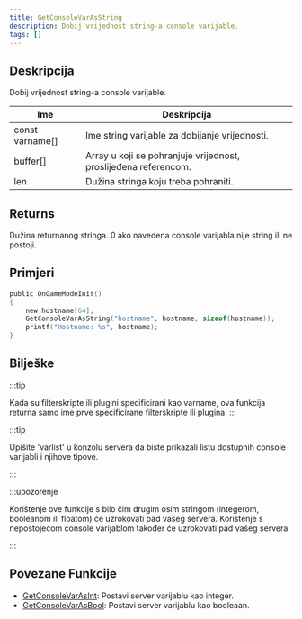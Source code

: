 ```yaml
---
title: GetConsoleVarAsString
description: Dobij vrijednost string-a console varijable.
tags: []
---
```


## Deskripcija

Dobij vrijednost string-a console varijable.

| Ime             | Deskripcija                                                     |
| --------------- | --------------------------------------------------------------- |
| const varname[] | Ime string varijable za dobijanje vrijednosti.                  |
| buffer[]        | Array u koji se pohranjuje vrijednost, proslijeđena referencom. |
| len             | Dužina stringa koju treba pohraniti.                            |

## Returns

Dužina returnanog stringa. 0 ako navedena console varijabla nije string ili ne postoji.

## Primjeri

```c
public OnGameModeInit()
{
    new hostname[64];
    GetConsoleVarAsString("hostname", hostname, sizeof(hostname));
    printf("Hostname: %s", hostname);
}
```

## Bilješke

:::tip

Kada su filterskripte ili plugini specificirani kao varname, ova funkcija returna samo ime prve specificirane filterskripte ili plugina.
:::

:::tip

Upišite 'varlist' u konzolu servera da biste prikazali listu dostupnih console varijabli i njihove tipove.

:::

:::upozorenje

Korištenje ove funkcije s bilo čim drugim osim stringom (integerom, booleanom ili floatom) će uzrokovati pad vašeg servera. Korištenje s nepostojećom console varijablom također će uzrokovati pad vašeg servera.

:::

## Povezane Funkcije

- [GetConsoleVarAsInt](GetConsoleVarAsInt): Postavi server varijablu kao integer.
- [GetConsoleVarAsBool](GetConsoleVarAsBool): Postavi server varijablu kao booleaan.
